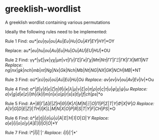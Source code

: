 # greeklish-wordlist
A greeklish wordlist containing various permutations

Ideally the following rules need to be implemented:

Rule 1
  Find:    αυ*|*ευ*|*ηυ*|*ου*|*Αυ*|*Ευ*|*Ηυ*|*Ου*|*ΑΥ*|*ΕΥ*|*ΗΥ*|*ΟΥ
  
  Replace: au*|*eu*|*hu*|*ou*|*Au*|*Eu*|*Hu*|*Ou*|*AU*|*EU*|*HU*|*OU

Rule 2
  Find:    γγ*|*γξ*|*γκ*|*γχ*|*μπ*|*ντ*|*Γγ*|*Γξ*|*Γκ*|*Γχ*|*Μπ*|*Ντ*|*ΓΓ*|*ΓΞ*|*ΓΚ*|*ΓΧ*|*ΜΠ*|*ΝΤ
  Replace: ng*|*nx*|*gk*|*nch*|*mb*|*nt*|*Ng*|*Nx*|*Gk*|*Nch*|*Mb*|*Nt*|*NG*|*NX*|*GK*|*NCH*|*MB*|*NT

Rule 3
  Find:    αύ*|*εύ*|*ηύ*|*ού*|*Αύ*|*Εύ*|*Ηύ*|*Ού
  Replace: av*|*ev*|*iv*|*ou*|*Av*|*Ev*|*Iv*|*Ou

Rule 4
  Find:    α*|*β*|*γ*|*δ*|*ε*|*ζ*|*η*|*θ*|*ι*|*κ*|*λ*|*μ*|*ν*|*ξ*|*ο*|*π*|*ρ*|*σ*|*ς*|*τ*|*υ*|*φ*|*χ*|*ψ*|*ω
  Replace: a*|*v*|*g*|*d*|*e*|*z*|*i*|*th*|*i*|*k*|*l*|*m*|*n*|*x*|*o*|*p*|*r*|*s*|*s*|*t*|*y*|*f*|*ch*|*ps*|*o

Rule 5
  Find:    Α*|*Β*|*Γ*|*Δ*|*Ε*|*Ζ*|*Η*|*Θ*|*Ι*|*Κ*|*Λ*|*Μ*|*Ν*|*Ξ*|*Ο*|*Π*|*Ρ*|*Σ*|*Τ*|*Υ*|*Φ*|*Χ*|*Ψ*|*Ω
  Replace: A*|*V*|*G*|*D*|*E*|*Z*|*I*|*TH*|*I*|*K*|*L*|*M*|*N*|*X*|*O*|*P*|*R*|*S*|*T*|*Y*|*F*|*CH*|*PS*|*O

Rule 6
  Find:    ά*|*έ*|*ή*|*ί*|*ό*|*ώ*|*ύ*|*Ά*|*Έ*|*Ή*|*Ί*|*Ό*|*Ώ*|*Ύ
  Replace: a*|*e*|*i*|*i*|*o*|*o*|*y*|*A*|*E*|*I*|*I*|*O*|*O*|*Y

Rule 7
  Find:    ϊ*|*Ϊ*|*ΐ*|*΄*|*‘
  Replace: i*|*I*|*i*|*'*|*'
